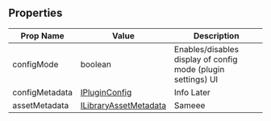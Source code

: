 ## Properties

| Prop Name | Value | Description |
| --------------------- | ------ | ------------------- |
| configMode | boolean | Enables/disables display of config mode (plugin settings) UI |
| configMetadata | [IPluginConfig](/Documentation/Interfaces/IPluginConfig.md) | Info Later |
| assetMetadata | [ILibraryAssetMetadata](/Documentation/Interfaces/ILibraryAssetMetadata.md) | Sameee |
